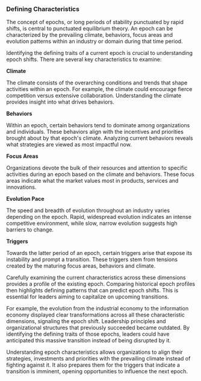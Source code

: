 ### Defining Characteristics

The concept of epochs, or long periods of stability punctuated by rapid shifts, is central to punctuated equilibrium theory. An epoch can be characterized by the prevailing climate, behaviors, focus areas and evolution patterns within an industry or domain during that time period.  

Identifying the defining traits of a current epoch is crucial to understanding epoch shifts. There are several key characteristics to examine:

**Climate**

The climate consists of the overarching conditions and trends that shape activities within an epoch. For example, the climate could encourage fierce competition versus extensive collaboration. Understanding the climate provides insight into what drives behaviors.

**Behaviors**

Within an epoch, certain behaviors tend to dominate among organizations and individuals. These behaviors align with the incentives and priorities brought about by that epoch's climate. Analyzing current behaviors reveals what strategies are viewed as most impactful now.

**Focus Areas**

Organizations devote the bulk of their resources and attention to specific activities during an epoch based on the climate and behaviors. These focus areas indicate what the market values most in products, services and innovations. 

**Evolution Pace** 

The speed and breadth of evolution throughout an industry varies depending on the epoch. Rapid, widespread evolution indicates an intense competitive environment, while slow, narrow evolution suggests high barriers to change.

**Triggers**

Towards the latter period of an epoch, certain triggers arise that expose its instability and prompt a transition. These triggers stem from tensions created by the maturing focus areas, behaviors and climate.

Carefully examining the current characteristics across these dimensions provides a profile of the existing epoch. Comparing historical epoch profiles then highlights defining patterns that can predict epoch shifts. This is essential for leaders aiming to capitalize on upcoming transitions.

For example, the evolution from the industrial economy to the information economy displayed clear transformations across all these characteristic dimensions, signaling the epoch shift. Leadership principles and organizational structures that previously succeeded became outdated. By identifying the defining traits of those epochs, leaders could have anticipated this massive transition instead of being disrupted by it.

Understanding epoch characteristics allows organizations to align their strategies, investments and priorities with the prevailing climate instead of fighting against it. It also prepares them for the triggers that indicate a transition is imminent, opening opportunities to influence the next epoch.